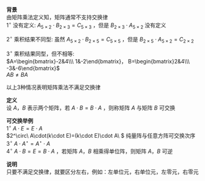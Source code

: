 **背景**  
由矩阵乘法定义知，矩阵通常不支持交换律  
 $1^\circ$  没有定义:  $A_{5\times2}\cdot B_{2\times3}=C_{5\times3}$ ，但是 $B_{2\times3}\cdot A_{5\times2}$ 没有定义  
  
 $2^\circ$  乘积结果不同型: 虽然 $A_{5\times2}\cdot B_{2\times5}=C_{5\times5}$ ，但是 $B_{2\times5}\cdot A_{5\times2}=C_{2\times2}$   
  
 $3^\circ$  乘积结果同型，但不相等:  
 $A=\begin{bmatrix}-2&4\\\ 1&-2\end{bmatrix}，  
B=\begin{bmatrix}2&4\\\ -3&-6\end{bmatrix}$   
 $AB\neq BA$   
  
以上3种情况表明矩阵乘法不满足交换律  
  
**定义**  
设 $A，B$ 表示两个矩阵，若 $A\cdot B=B\cdot A$ ，则称矩阵 $A$ 与矩阵 $B$ 可交换  
  
**可交换举例**  
 $1^\circ\ A\cdot E=E\cdot A$   
 $2^\circ\ A\cdot(k\cdot E)=(k\cdot E)\cdot A\ $ 纯量阵与任意方阵可交换次序  
 $3^\circ\ A\cdot A^\star=A^\star\cdot A$   
 $4^\circ\ A\cdot B=E=B\cdot A$ ，若矩阵 $A，B$ 相乘得单位阵，则矩阵 $A，B$ 可逆  
  
**说明**  
只要不满足交换律，就要区分左右，例如：左单位元，右单位元，左零元，右零元  
